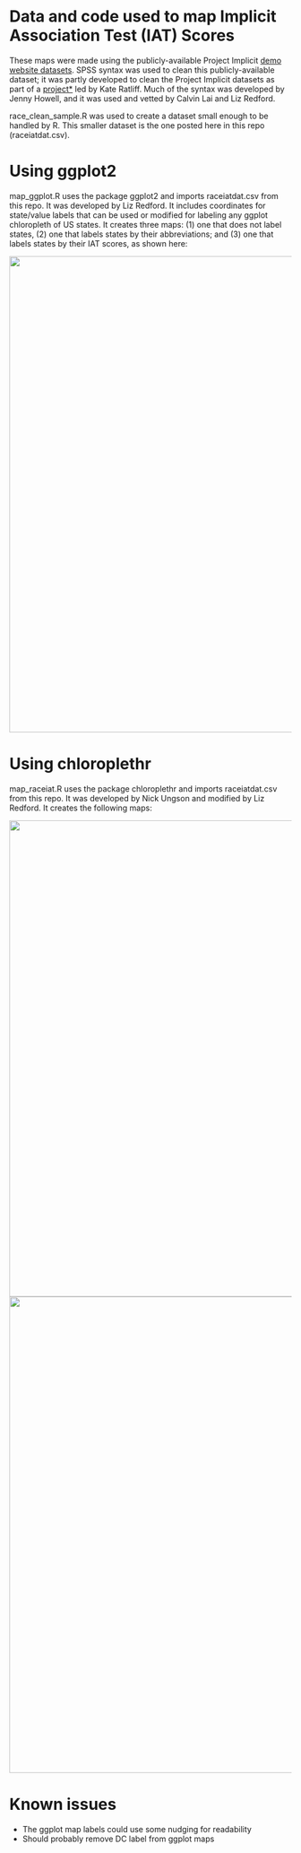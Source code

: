 # Data and code used to map Implicit Association Test (IAT) Scores

These maps were made using the publicly-available Project Implicit <a href = "https://osf.io/y9hiq/">demo website datasets</a>. SPSS syntax was used to clean this publicly-available dataset; it was partly developed to clean the Project Implicit datasets as part of a <a href = "https://osf.io/rfzhu/">project*</a> led by Kate Ratliff. Much of the syntax was developed by Jenny Howell, and it was used and vetted by Calvin Lai and Liz Redford.

race_clean_sample.R was used to create a dataset small enough to be handled by R. This smaller dataset is the one posted here in this repo (raceiatdat.csv).

# Using ggplot2

map_ggplot.R uses the package ggplot2 and imports raceiatdat.csv from this repo. It was developed by Liz Redford. It includes coordinates for state/value labels that can be used or modified for labeling any ggplot chloropleth of US states.
It creates three maps: (1) one that does not label states, (2) one that labels states by their abbreviations; and (3) one that labels states by their IAT scores, as shown here:

<img src="https://github.com/lizredford/map-iat/blob/master/race_state_values.png" width="850">

# Using chloroplethr

map_raceiat.R uses the package chloroplethr and imports raceiatdat.csv from this repo. It was developed by Nick Ungson and modified by Liz Redford. It creates the following maps:

<img src="https://github.com/lizredford/map-iat/raw/master/race_bycounty.png" width="850">

<img src="https://github.com/lizredford/map-iat/raw/master/race_bystate.png" width="850">

# Known issues

- The ggplot map labels could use some nudging for readability
- Should probably remove DC label from ggplot maps


